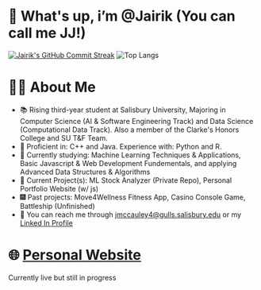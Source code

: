 # 👋 What's up, i’m @Jairik (You can call me JJ!)
[![Jairik's GitHub Commit Streak](https://github-readme-streak-stats.herokuapp.com/?user=Jairik&theme=dark)](https://github.com/Jairik) ![Top Langs](https://github-readme-stats.vercel.app/api/top-langs/?username=Jairik&layout=compact&theme=dark)
<!---   
# 🚀 GitHub Stats and Languages
![Jairik's GitHub Stats](https://github-readme-stats.vercel.app/api?username=Jairik&show_icons=true&theme=dark)
![Top Langs](https://github-readme-stats.vercel.app/api/top-langs/?username=Jairik&layout=compact&theme=dark)
--->
# 👨‍💻 About Me
- 📚 Rising third-year student at Salisbury University, Majoring in Computer Science (AI & Software Engineering Track) and Data Science (Computational Data Track). Also a member of the Clarke's Honors College and SU T&F Team.
- 🏅 Proficient in: C++ and Java. Experience with: Python and R.
- 🌱 Currently studying: Machine Learning Techniques & Applications, Basic Javascript & Web Development Fundementals, and applying Advanced Data Structures & Algorithms
- 🔮 Current Project(s): ML Stock Analyzer (Private Repo), Personal Portfolio Website (w/ js)
- 🎆 Past projects: Move4Wellness Fitness App, Casino Console Game, Battleship (Unfinished)
- 💼 You can reach me through jmccauley4@gulls.salisbury.edu or my [Linked In Profile](https://www.linkedin.com/in/jairik-mccauley-02624124a/)

# 🌐 [Personal Website](https://jjmccauley.com/) 
Currently live but still in progress

<!---
Jairik/Jairik is a ✨ special ✨ repository because its `README.md` (this file) appears on your GitHub profile.
You can click the Preview link to take a look at your changes.
--->
